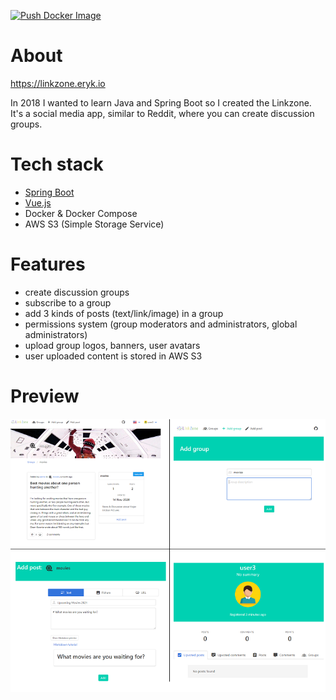 [![Push Docker Image](https://github.com/erykio/linkzone/actions/workflows/push-docker-image.yml/badge.svg)](https://github.com/erykio/linkzone/actions/workflows/push-docker-image.yml)


# About
https://linkzone.eryk.io

In 2018 I wanted to learn Java and Spring Boot so I created the Linkzone. It's a social media app, similar to Reddit, where you can create discussion groups.

# Tech stack

* [Spring Boot](https://spring.io/)
* [Vue.js](https://vuejs.org/)
* Docker & Docker Compose
* AWS S3 (Simple Storage Service)


# Features
* create discussion groups
* subscribe to a group
* add 3 kinds of posts (text/link/image) in a group
* permissions system (group moderators and administrators, global administrators)
* upload group logos, banners, user avatars
* user uploaded content is stored in AWS S3

# Preview
![](preview.png)